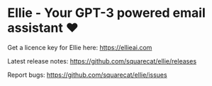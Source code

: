 # Ellie - Your GPT-3 powered email assistant ❤️

Get a licence key for Ellie here: https://ellieai.com


Latest release notes: https://github.com/squarecat/ellie/releases

Report bugs: https://github.com/squarecat/ellie/issues
